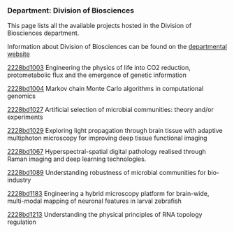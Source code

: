 ### Department: Division of Biosciences

This page lists all the available projects hosted in the Division of Biosciences department.

Information about Division of Biosciences can be found on the [departmental website](https://www.ucl.ac.uk/biosciences)

[2228bd1003](../projects/2228bd1003.md) Engineering the physics of life into CO2 reduction, protometabolic flux and the emergence of genetic information

[2228bd1004](../projects/2228bd1004.md) Markov chain Monte Carlo algorithms in computational genomics

[2228bd1027](../projects/2228bd1027.md) Artificial selection of microbial communities: theory and/or experiments

[2228bd1029](../projects/2228bd1029.md) Exploring light propagation through brain tissue with adaptive multiphoton microscopy for improving deep tissue functional imaging

[2228bd1067](../projects/2228bd1067.md) Hyperspectral-spatial digital pathology realised through Raman imaging and deep learning technologies.

[2228bd1089](../projects/2228bd1089.md) Understanding robustness of microbial communities for bio-industry

[2228bd1183](../projects/2228bd1183.md) Engineering a hybrid microscopy platform for brain-wide, multi-modal mapping of neuronal features in larval zebrafish

[2228bd1213](../projects/2228bd1213.md) Understanding the physical principles of RNA topology regulation
